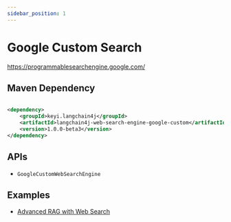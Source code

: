 ```yaml
---
sidebar_position: 1
---
```


# Google Custom Search

https://programmablesearchengine.google.com/

## Maven Dependency

```xml

<dependency>
    <groupId>keyi.langchain4j</groupId>
    <artifactId>langchain4j-web-search-engine-google-custom</artifactId>
    <version>1.0.0-beta3</version>
</dependency>
```

## APIs

- `GoogleCustomWebSearchEngine`

## Examples

- [Advanced RAG with Web Search](https://github.com/langchain4j/langchain4j-examples/blob/main/rag-examples/src/main/java/_3_advanced/_08_Advanced_RAG_Web_Search_Example.java)
